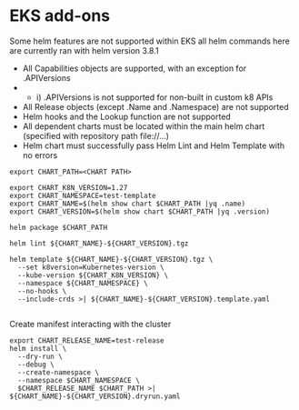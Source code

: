 # EKS add-ons

Some helm features are not supported within EKS
all helm commands here are currently ran with helm version 3.8.1

* All Capabilities objects are supported, with an exception for .APIVersions
*
    * i) .APIVersions is not supported for non-built in custom k8 APIs
* All Release objects (except .Name and .Namespace) are not supported
* Helm hooks and the Lookup function are not supported
* All dependent charts must be located within the main helm chart (specified with repository path file://...)
* Helm chart must successfully pass Helm Lint and Helm Template with no errors

```shell
export CHART_PATH=<CHART PATH>

export CHART_K8N_VERSION=1.27
export CHART_NAMESPACE=test-template
export CHART_NAME=$(helm show chart $CHART_PATH |yq .name)
export CHART_VERSION=$(helm show chart $CHART_PATH |yq .version)

helm package $CHART_PATH

helm lint ${CHART_NAME}-${CHART_VERSION}.tgz

helm template ${CHART_NAME}-${CHART_VERSION}.tgz \
  --set k8version=Kubernetes-version \
  --kube-version ${CHART_K8N_VERSION} \
  --namespace ${CHART_NAMESPACE} \
  --no-hooks \
  --include-crds >| ${CHART_NAME}-${CHART_VERSION}.template.yaml
  
```

Create manifest interacting with the cluster

```shell
export CHART_RELEASE_NAME=test-release
helm install \
  --dry-run \
  --debug \
  --create-namespace \
  --namespace $CHART_NAMESPACE \
  $CHART_RELEASE_NAME $CHART_PATH >|  ${CHART_NAME}-${CHART_VERSION}.dryrun.yaml
```
